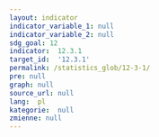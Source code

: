 ```yaml
---
layout: indicator
indicator_variable_1: null
indicator_variable_2: null
sdg_goal: 12
indicator:  12.3.1
target_id:  '12.3.1'
permalink: /statistics_glob/12-3-1/
pre: null
graph: null
source_url: null
lang:  pl
kategorie:  null
zmienne: null
---
```

